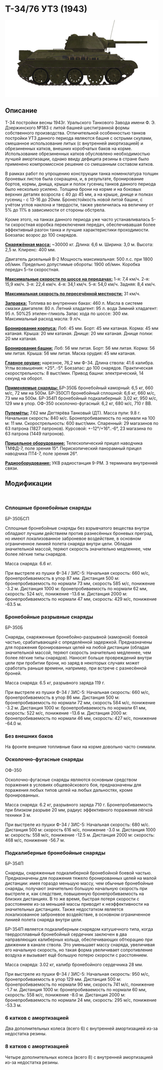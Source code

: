 # Т-34/76 УТЗ (1943)

![_t34-76uvz-43](../images/_t34-76uvz-43.png)

## Описание

Т-34 постройки весны 1943г. Уральского Танкового Завода имени Ф. Э. Дзержинского №183 с литой башней шестигранной формы собственного производства. Отличительной особенностью танков постройки УТЗ данного периода являются башня с острыми скулами, смешанное использование литых (с внутренней амортизацией) и обрезиненных катков, внешних коробчатых баков на корме. Использование обрезиненных катков обусловлено необходимостью лучшей амортизации, однако ввиду дефицита резины в стране было применено компромиссное решение со смешанным составом катков.

В рамках работ по упрощению конструкции танка номенклатура толщин броневых листов была сокращена, и, в результате, бронирование бортов, кормы, днища, крыши и полок гусениц танков данного периода было несколько усилено. Толщина брони на корме и на боковых верхних деталях возросла с 40 до 45 мм, а на крыше, днище и полках гусениц - с 13-16 до 20мм. Бронестойкость новой литой башни, с учётом углов наклона и твердости, также увеличилась на величину от 5% до 11% в зависимости от стороны обстрела.

Кроме этого, на танках данного периода уже часто устанавливалась 5-ти скоростная коробка переключения передач, обеспечивавшая более эффективный разгон танка и лучшие характеристики проходимости. Боезапас возрос до 100 снарядов.

<b><u>Снаряжённая масса:</u></b> ~30000 кг.
Длина: 6,6 м.
Ширина: 3,0 м.
Высота: 2,5 м.
Клиренс: 400 мм.

Двигатель дизельный В-2
Мощность максимальная: 500 л.с. при 1800 об/мин.
Предельно допустимые обороты: 1900 об/мин.
Коробка передач 5-ти скоростная.

<b><u>Максимальные скорости по шоссе на передачах:</u></b>
1-я: 7,4 км/ч.
2-я: 15,9 км/ч.
3-я: 22,4 км/ч.
4-я: 34,1 км/ч.
5-я: 54,0 км/ч.
Задняя: 8,4 км/ч.

<b><u>Максимальная скорость по пересечённой местности:</u></b> 31 км/ч.

<b><u>Заправка:</u></b>
Топлива во внутренних баках: 460 л.
Масла в системе смазки двигателя: 80 л.
Летний хладагент: 95 л. вода
Зимний хладагент: 95 л. 50%25 этилен-гликоль
Запас хода по шоссе: 300 км.
Максимальный расход масла: 9 л/ч.

<b><u>Бронирование корпуса:</u></b>
Лоб: 45 мм.
Борт: 45 мм катаная.
Корма: 45 мм катаная.
Крыша: 20 мм катаная.
Днище: 20 мм катаная.
Днище полки: 20 мм катаная.

<b><u>Бронирование башни:</u></b>
Лоб: 56 мм литая.
Борт: 56 мм литая.
Корма: 56 мм литая.
Крыша: 56 мм литая.
Маска орудия: 45 мм катаная.

<b><u>Главное орудие:</u></b> нарезное, 76,2 мм Ф-34.
Длина ствола: 41.6 калибра.
Углы возвышения: +25°..-5°.
Боезапас: до 100 снарядов.
Практическая скорострельность: 8 выст/мин.
Привод башни: электрический, 14 секунд на оборот.

<b><u>Применяемые снаряды: </u></b>
БР-350Б бронебойный каморный: 6,5 кг, 660 м/с, 72 мм на 500м.
БР-350СП бронебойный сплошной: 6,6 кг, 660 м/с, 73 мм на 500м.
БР-354П бронебойный подкалиберный: 3,02 кг, 950 м/с, 129 мм в упор.
ОФ-350 осколочно-фугасный: 6,2 кг, 680 м/с, 710 г ВВ.

<b><u>Пулемёты:</u></b> 7.62 мм Дегтярёва Танковый (ДТ).
Масса пули: 9.8 г.
Начальная скорость: 840 м/с.
Бронепробиваемость по нормали на 100 м: 11 мм.
Скорострельность: 600 выст/мин.
Спаренный: 29 магазинов по 63 патрона (1827 патронов).
Курсовой: +-12°/+16°..-6°, 23 магазина по 63 патрона (1449 патронов).

<b><u>Прицельное оборудование:</u></b>
Телескопический прицел наводчика ТМФД-7, поле зрения 15°.
Перископический панорамный прицел наводчика ПТ4-7, поле зрения 26°.

<b><u>Радиооборудование:</u></b>
УКВ радиостанция 9-РМ.
3 терминала внутренней связи.

## Модификации
﻿

### Сплошные бронебойные снаряды

БР-350БСП

Сплошные бронебойные снаряды без взрывчатого вещества внутри обладают лучшим действием против разнесённых броневых преград, но имеют локализованное заброневое воздействие, в основном ограниченное линией полета снаряда внутри цели. Обладая значительной массой, теряют скорость значительно медленнее, чем более лёгкие типы снарядов.

Масса снаряда: 6.6 кг.

При выстреле из пушки Ф-34 / ЗИС-5:
Начальная скорость: 660 м/с, бронепробиваемость в упор 87 мм.
Дистанция 500 м: бронепробиваемость по нормали 73 мм, скорость 585 м/с, понижение -3.2 м.
Дистанция 1000 м: бронепробиваемость по нормали 62 мм, скорость: 524 м/с, понижение -13.6 м.
Дистанция 2000 м: бронепробиваемость по нормали 47 мм, скорость: 429 м/с, понижение -63.5 м.﻿

### Бронебойные разрывные снаряды

БР-350Б

Снаряды, снаряженные бронебойно-разрывной (каморной) боевой частью, срабатывающей с определённой задержкой.
Предназначены для поражения бронированных целей на любой дистанции (обладая значительной массой, теряют скорость значительно медленнее, чем более лёгкие типы снарядов). Наносят больше провреждений внутри цели при пробитии брони, но заряд в некоторых случаях может сработать раньше времени, например, при встрече с разнесённой броней.

Масса снаряда: 6.5 кг, разрывного заряда 119 г.

При выстреле из пушки Ф-34 / ЗИС-5:
Начальная скорость: 660 м/с, бронепробиваемость в упор 86 мм.
Дистанция 500 м: бронепробиваемость по нормали 72 мм, скорость 584 м/с, понижение -3.2 м.
Дистанция 1000 м: бронепробиваемость по нормали 61 мм, скорость: 522 м/с, понижение -13.6 м.
Дистанция 2000 м: бронепробиваемость по нормали 46 мм, скорость: 427 м/с, понижение -64.0 м.﻿

### Без внешних баков

На фронте внешние топливные баки на корме довольно часто снимали.﻿

### Осколочно-фугасные снаряды

ОФ-350

Осколочно-фугасные снаряды являются основным средством поражения в условиях общевойскового боя, предназначены для поражения любых типов целей на любых дальностях, кроме бронированных.

Масса снаряда: 6.2 кг, разрывного заряда 710 г.
Бронепробиваемость при близком разрыве 20 мм, радиус эффективного поражения лёгкой техники 3 м.

При выстреле из пушки Ф-34 / ЗИС-5:
Начальная скорость: 680 м/с.
Дистанция 500 м: скорость 616 м/с, понижение -3.0 м.
Дистанция 1000 м: скорость: 558 м/с, понижение -12.5 м.
Дистанция 2000 м: скорость: 468 м/с, понижение -56.7 м.﻿

### Подкалиберные бронебойные снаряды

БР-354П

Снаряды, снаряженные подкалиберной бронебойной боевой частью. Предназначены для поражения тяжело бронированных целей на малой дистанции: имея гораздо меньшую массу, чем обычные бронебойные снаряды, получают значительно большую начальную скорость при выстреле и, как следствие, повышенную бронепробиваемость на близких дистанциях. В то же время, быстрая потеря скорости с расстоянием из-за меньшей массы приводит к неэффективности на значительных дистанциях. Также недостатком является локализованное заброневое воздействие, в основном ограниченное линией полета снаряда внутри цели.

БР-354П является подкалиберным снарядом катушечного типа, когда твердосплавный бронебойный сердечник заключен в два направляющих калиберных кольца, обеспечивающих обтюрацию при движении в канале ствола. Это уменьшает массу снаряда, увеличивая его начальную скорость, но такая форма увеличивает сопротивление воздуха и вызывает ещё большую потерю скорости с расстоянием.

Масса снаряда: 3.02 кг, калибр бронебойного сердечника 28 мм.

При выстреле из пушки Ф-34 / ЗИС-5:
Начальная скорость: 950 м/с, бронепробиваемость в упор 129 мм.
Дистанция 500 м: бронепробиваемость по нормали 90 мм, скорость 741 м/с, понижение -1.7 м.
Дистанция 1000 м: бронепробиваемость по нормали 60 мм, скорость: 558 м/с, понижение -8.0 м.
Дистанция 2000 м: бронепробиваемость по нормали 24 мм, скорость: 295 м/с, понижение -53.3 м.﻿

### 6 катков с амортизацией

Два дополнительных колеса (всего 6) с внутренней амортизацией из-за недостатка резины.﻿

### 8 катков с амортизацией

Четыре дополнительных колеса (всего 8) с внутренней амортизацией из-за недостатка резины.